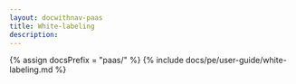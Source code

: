 ```yaml
---
layout: docwithnav-paas
title: White-labeling
description:
---
```


{% assign docsPrefix = "paas/" %}
{% include docs/pe/user-guide/white-labeling.md %}

